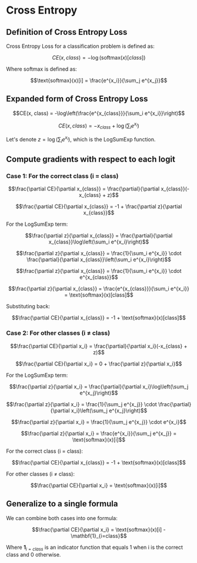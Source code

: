 # Cross Entropy

## Definition of Cross Entropy Loss
Cross Entropy Loss for a classification problem is defined as:

$$CE(x, class) = -\log(\text{softmax}(x)[class])$$

Where softmax is defined as:

$$\text{softmax}(x)[i] = \frac{e^{x_i}}{\sum_j e^{x_j}}$$

## Expanded form of Cross Entropy Loss

$$CE(x, class) = -\log\left(\frac{e^{x_{class}}}{\sum_i e^{x_i}}\right)$$

$$CE(x, class) = -x_{class} + \log\left(\sum_i e^{x_i}\right)$$

Let's denote $z = \log\left(\sum_i e^{x_i}\right)$, which is the LogSumExp function.

## Compute gradients with respect to each logit

### Case 1: For the correct class (i = class)

$$\frac{\partial CE}{\partial x_{class}} = \frac{\partial}{\partial x_{class}}(-x_{class} + z)$$

$$\frac{\partial CE}{\partial x_{class}} = -1 + \frac{\partial z}{\partial x_{class}}$$

For the LogSumExp term:

$$\frac{\partial z}{\partial x_{class}} = \frac{\partial}{\partial x_{class}}\log\left(\sum_i e^{x_i}\right)$$

$$\frac{\partial z}{\partial x_{class}} = \frac{1}{\sum_i e^{x_i}} \cdot \frac{\partial}{\partial x_{class}}\left(\sum_i e^{x_i}\right)$$

$$\frac{\partial z}{\partial x_{class}} = \frac{1}{\sum_i e^{x_i}} \cdot e^{x_{class}}$$

$$\frac{\partial z}{\partial x_{class}} = \frac{e^{x_{class}}}{\sum_i e^{x_i}} = \text{softmax}(x)[class]$$

Substituting back:

$$\frac{\partial CE}{\partial x_{class}} = -1 + \text{softmax}(x)[class]$$

### Case 2: For other classes (i ≠ class)

$$\frac{\partial CE}{\partial x_i} = \frac{\partial}{\partial x_i}(-x_{class} + z)$$

$$\frac{\partial CE}{\partial x_i} = 0 + \frac{\partial z}{\partial x_i}$$

For the LogSumExp term:

$$\frac{\partial z}{\partial x_i} = \frac{\partial}{\partial x_i}\log\left(\sum_j e^{x_j}\right)$$

$$\frac{\partial z}{\partial x_i} = \frac{1}{\sum_j e^{x_j}} \cdot \frac{\partial}{\partial x_i}\left(\sum_j e^{x_j}\right)$$

$$\frac{\partial z}{\partial x_i} = \frac{1}{\sum_j e^{x_j}} \cdot e^{x_i}$$

$$\frac{\partial z}{\partial x_i} = \frac{e^{x_i}}{\sum_j e^{x_j}} = \text{softmax}(x)[i]$$

For the correct class (i = class):

$$\frac{\partial CE}{\partial x_{class}} = -1 + \text{softmax}(x)[class]$$

For other classes (i ≠ class):

$$\frac{\partial CE}{\partial x_i} = \text{softmax}(x)[i]$$

## Generalize to a single formula
We can combine both cases into one formula:

$$\frac{\partial CE}{\partial x_i} = \text{softmax}(x)[i] - \mathbf{1}_{i=class}$$

Where $\mathbf{1}_{i=class}$ is an indicator function that equals 1 when i is the correct class and 0 otherwise.